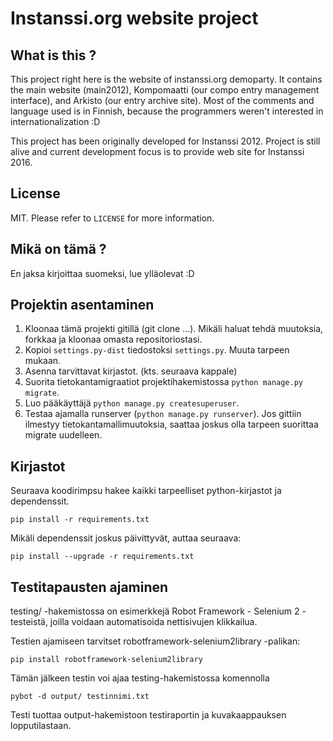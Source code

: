 Instanssi.org website project
=============================

What is this ?
--------------
This project right here is the website of instanssi.org demoparty. It contains the main website (main2012),
Kompomaatti (our compo entry management interface), and Arkisto (our entry archive site). Most
of the comments and language used is in Finnish, because the programmers weren't interested in 
internationalization :D

This project has been originally developed for Instanssi 2012. Project is still alive and current development
focus is to provide web site for Instanssi 2016.

License
-------
MIT. Please refer to `LICENSE` for more information.

Mikä on tämä ?
--------------
En jaksa kirjoittaa suomeksi, lue ylläolevat :D

Projektin asentaminen
---------------------
1. Kloonaa tämä projekti gitillä (git clone ...). Mikäli haluat tehdä muutoksia, forkkaa ja kloonaa omasta repositoriostasi.
2. Kopioi `settings.py-dist` tiedostoksi `settings.py`. Muuta tarpeen mukaan.
3. Asenna tarvittavat kirjastot. (kts. seuraava kappale)
4. Suorita tietokantamigraatiot projektihakemistossa `python manage.py migrate`.
5. Luo pääkäyttäjä `python manage.py createsuperuser`.
6. Testaa ajamalla runserver (`python manage.py runserver`). Jos gittiin ilmestyy tietokantamallimuutoksia, saattaa
   joskus olla tarpeen suorittaa migrate uudelleen.

Kirjastot
---------
Seuraava koodirimpsu hakee kaikki tarpeelliset python-kirjastot ja dependenssit.

    pip install -r requirements.txt
    
Mikäli dependenssit joskus päivittyvät, auttaa seuraava:

    pip install --upgrade -r requirements.txt

Testitapausten ajaminen
-----------------------
testing/ -hakemistossa on esimerkkejä Robot Framework - Selenium 2 -testeistä, joilla voidaan automatisoida nettisivujen klikkailua.

Testien ajamiseen tarvitset robotframework-selenium2library -palikan:

    pip install robotframework-selenium2library

Tämän jälkeen testin voi ajaa testing-hakemistossa komennolla

    pybot -d output/ testinnimi.txt

Testi tuottaa output-hakemistoon testiraportin ja kuvakaappauksen lopputilastaan.
